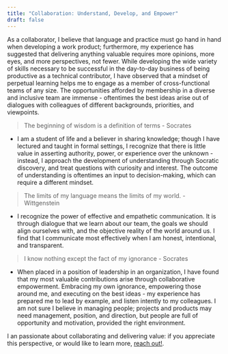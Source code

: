 ```yaml
---
title: "Collaboration: Understand, Develop, and Empower"
draft: false
---
```


As a collaborator, I believe that language and practice must go hand in hand when developing a work product; furthermore, my experience has suggested that delivering anything valuable requires more opinions, more eyes, and more perspectives, not fewer.
While developing the wide variety of skills necessary to be successful in the day-to-day business of being productive as a technical contributor, I have observed that a mindset of perpetual learning helps me to engage as a member of cross-functional teams of any size.
The opportunities afforded by membership in a diverse and inclusive team are immense - oftentimes the best ideas arise out of dialogues with colleagues of different backgrounds, priorities, and viewpoints.

> The beginning of wisdom is a definition of terms - Socrates

- I am a student of life and a believer in sharing knowledge; though I have lectured and taught in formal settings, I recognize that there is little value in asserting authority, power, or experience over the unknown - instead, I approach the development of understanding through Socratic discovery, and treat questions with curiosity and interest. The outcome of understanding is oftentimes an input to decision-making, which can require a different mindset.

> The limits of my language means the limits of my world. - Wittgenstein

- I recognize the power of effective and empathetic communication. It is through dialogue that we learn about our team, the goals we should align ourselves with, and the objective reality of the world around us. I find that I communicate most effectively when I am honest, intentional, and transparent.

> I know nothing except the fact of my ignorance - Socrates

- When placed in a position of leadership in an organization, I have found that my most valuable contributions arise through collaborative empowerment. Embracing my own ignorance, empowering those around me, and executing on the best ideas - my experience has prepared me to lead by example, and listen intently to my colleagues. I am not sure I believe in managing people; projects and products may need management, position, and direction, but people are full of opportunity and motivation, provided the right environment.

I an passionate about collaborating and delivering value: if you appreciate this perspective, or would like to learn more, [reach out!](/contact).
